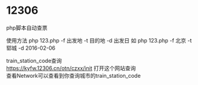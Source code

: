 # 12306
php脚本自动查票

使用方法
php 123.php -f 出发地 -t 目的地 -d 出发日
如 
php 123.php -f 北京 -t 郓城 -d 2016-02-06


train_station_code查询   
https://kyfw.12306.cn/otn/czxx/init 打开这个网站查询    
查看Network可以查看到你查询城市的train_station_code

